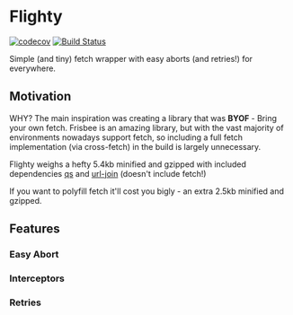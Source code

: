 # Flighty

[![codecov](https://codecov.io/gh/akmjenkins/flighty/branch/master/graph/badge.svg)](https://codecov.io/gh/akmjenkins/flighty) [![Build Status](https://travis-ci.org/akmjenkins/flighty.svg?branch=master)](https://travis-ci.org/akmjenkins/flighty)

Simple (and tiny) fetch wrapper with easy aborts (and retries!) for everywhere.

## Motivation

WHY? The main inspiration was creating a library that was **BYOF** - Bring your own fetch. Frisbee is an amazing library, but with the vast majority of environments nowadays support fetch, so including a full fetch implementation (via cross-fetch) in the build is largely unnecessary.

Flighty weighs a hefty 5.4kb minified and gzipped with included dependencies [qs](https://www.npmjs.com/package/qs) and [url-join](https://www.npmjs.com/package/url-join) (doesn't include fetch!)

If you want to polyfill fetch it'll cost you bigly - an extra 2.5kb minified and gzipped.

## Features

### Easy Abort

### Interceptors

### Retries
